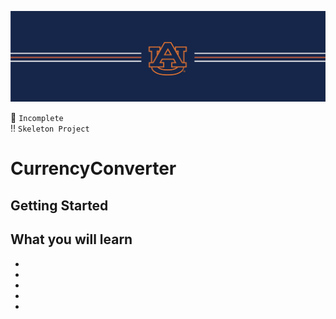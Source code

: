 ![alt text](https://github.com/ajariwala1/CurrencyConverter/blob/main/Docs/banner_au.png?raw=true)


:stop_sign: `Incomplete` <br/>
:bangbang: `Skeleton Project`

# CurrencyConverter



## Getting Started



## What you will learn

- 
- 
- 
- 
- 
